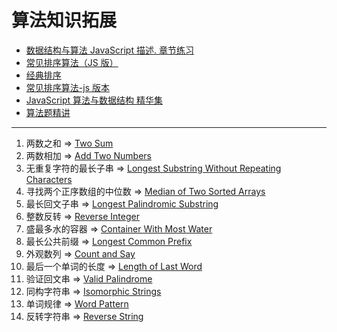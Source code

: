 # 算法知识拓展

- [数据结构与算法 JavaScript 描述. 章节练习](https://github.com/Ralph-Wang/algorithm.in.js)
- [常见排序算法（JS 版）](https://github.com/twobin/twobinSort)
- [经典排序](https://github.com/luofei2011/jsAgm/blob/master/js/sort.js)
- [常见排序算法-js 版本](https://github.com/hechangmin/jssort)
- [JavaScript 算法与数据结构 精华集](https://github.com/lightningtgc/JavaScript-Algorithms)
- [算法题精讲](http://www.nowcoder.com/live/courses)

---

1. 两数之和 => [Two Sum](https://github.com/wuyongyu/fe-knowledge/blob/master/src/LeetCode/1_two_sum.js)
2. 两数相加 => [Add Two Numbers](https://github.com/wuyongyu/fe-knowledge/blob/master/src/LeetCode/2_add_two_numbers.js)
3. 无重复字符的最长子串 => [Longest Substring Without Repeating Characters](https://github.com/wuyongyu/fe-knowledge/blob/master/src/LeetCode/3_longest_substring_without_repeating_characters.js)
4. 寻找两个正序数组的中位数 => [Median of Two Sorted Arrays](https://github.com/wuyongyu/fe-knowledge/blob/master/src/LeetCode/4_median_of_two_sorted_arrays.js)
5. 最长回文子串 => [Longest Palindromic Substring](https://github.com/wuyongyu/fe-knowledge/blob/master/src/LeetCode/5_longest_palindromic_substring.js)
7. 整数反转 => [Reverse Integer](https://github.com/wuyongyu/fe-knowledge/blob/master/src/LeetCode/7_reverse_integer.js)
11. 盛最多水的容器 => [Container With Most Water](https://github.com/wuyongyu/fe-knowledge/blob/master/src/LeetCode/11_container_with_most_water.js)
14. 最长公共前缀 => [Longest Common Prefix](https://github.com/wuyongyu/fe-knowledge/blob/master/src/LeetCode/14_longest_common_prefix.js)
38. 外观数列 => [Count and Say](https://github.com/wuyongyu/fe-knowledge/blob/master/src/LeetCode/38_count_and_say.js)
58. 最后一个单词的长度 => [Length of Last Word](https://github.com/wuyongyu/fe-knowledge/blob/master/src/LeetCode/58_length_of_last_word.js)
125. 验证回文串 => [Valid Palindrome](https://github.com/wuyongyu/fe-knowledge/blob/master/src/LeetCode/125_valid_palindrome.js)
205. 同构字符串 => [Isomorphic Strings](https://github.com/wuyongyu/fe-knowledge/blob/master/src/LeetCode/205_isomorphic_string.js)
290. 单词规律 => [Word Pattern](https://github.com/wuyongyu/fe-knowledge/blob/master/src/LeetCode/290_word_pattern.js)
344. 反转字符串 => [Reverse String](https://github.com/wuyongyu/fe-knowledge/blob/master/src/LeetCode/344_reverse_string.js)
